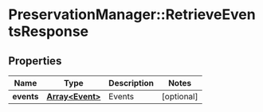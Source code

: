 # PreservationManager::RetrieveEventsResponse

## Properties
Name | Type | Description | Notes
------------ | ------------- | ------------- | -------------
**events** | [**Array&lt;Event&gt;**](Event.md) | Events | [optional] 


